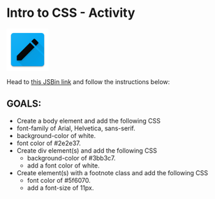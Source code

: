 # Intro to CSS - Activity

![Intro to CSS](../../../.gitbook/assets/activity.png)

Head to [this JSBin link](https://jsbin.com/detoxaf/1/edit?html,css,output) and follow the instructions below:

## GOALS:

* Create a body element and add the following CSS
* font-family of Arial, Helvetica, sans-serif.
* background-color of white.
* font color of \#2e2e37.
* Create div element\(s\) and add the following CSS
  * background-color of \#3bb3c7.
  * add a font color of white.
* Create element\(s\) with a footnote class and add the following CSS
  * font color of \#5f6070.
  * add a font-size of 11px.

